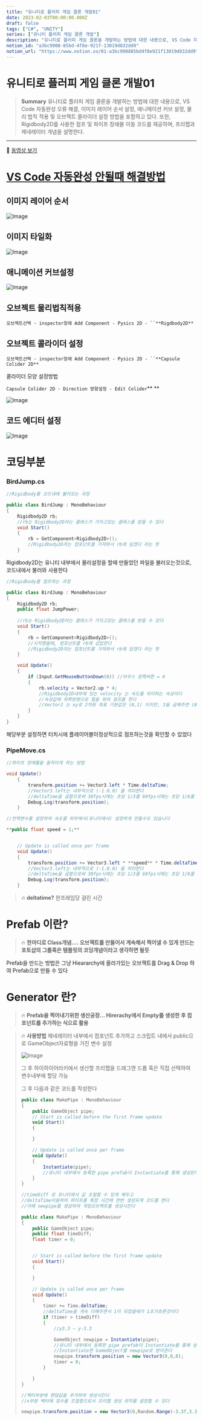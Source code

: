 ```yaml
---
title: "유니티로 플러피 게임 클론 개발01"
date: 2023-02-03T00:00:00.000Z
draft: false
tags: ["C#", "UNITY"]
series: ["유니티 플러피 게임 클론 개발"]
description: "유니티로 플러피 게임 클론을 개발하는 방법에 대한 내용으로, VS Code 자동완성 오류 해결, 이미지 레이어 순서 설정, 애니메이션 커브 설정, 물리 법칙 적용 및 오브젝트 콜라이더 설정 방법을 포함하고 있다. 또한, Rigidbody2D를 사용한 점프 및 파이프 장애물 이동 코드를 제공하며, 프리팹과 제네레이터 개념을 설명한다."
notion_id: "a3bc9908-85bd-4f8e-921f-13019d832dd9"
notion_url: "https://www.notion.so/01-a3bc990885bd4f8e921f13019d832dd9"
---
```


# 유니티로 플러피 게임 클론 개발01

> **Summary**
> 유니티로 플러피 게임 클론을 개발하는 방법에 대한 내용으로, VS Code 자동완성 오류 해결, 이미지 레이어 순서 설정, 애니메이션 커브 설정, 물리 법칙 적용 및 오브젝트 콜라이더 설정 방법을 포함하고 있다. 또한, Rigidbody2D를 사용한 점프 및 파이프 장애물 이동 코드를 제공하며, 프리팹과 제네레이터 개념을 설명한다.

---

🎥 [동영상 보기](https://www.youtube.com/watch?v=EqoU1PodQQ4&t=460s)

# [VS Code 자동완성 안될때 해결방법](https://nicotina04.tistory.com/233#:~:text=%EC%83%81%EB%8B%A8%20%EB%A9%94%EB%89%B4%EC%97%90%EC%84%9C%20Edit%20%3E%20Preferences,%EB%AA%87%20%EB%B6%84%20%EB%8C%80%EA%B8%B0%ED%95%98%EB%8F%84%EB%A1%9D%20%ED%95%9C%EB%8B%A4)

## 이미지 레이어 순서

![Image](image_02a75c224354.png)

## 이미지 타일화

![Image](image_5e9afe6b708a.png)

## 애니메이션 커브설정

![Image](image_ea3c331401b5.png)

## 오브젝트 물리법칙적용

`오브젝트선택 - inspector창에 Add Component - Pysics 2D - ``**Rigdbody2D**`

## 오브젝트 콜라이더 설정

`오브젝트선택 - inspector창에 Add Component - Pysics 2D - ``**Capsule Colider 2D**`

콜라이더 모양 설정방법

`Capsule Colider 2D - Direction 방향설정 - Edit Colider`**   **

![Image](image_fe106776c735.png)

## 코드 에디터 설정

![Image](image_f6bb70d00fd7.png)

# 코딩부분

### BirdJump.cs

```c#
//Rigidbody를 코드내에 불러오는 과정

public class BirdJump : MonoBehaviour
{
    Rigidbody2D rb;
    //rb는 Rigidbody2D라는 클래스가 가지고있는 클래스를 받을 수 있다
    void Start()
    {
        rb = GetComponent<Rigidbody2D>();
        //Rigidbody2D라는 컴포넌트를 가져와서 rb에 담겠다 라는 뜻
    }
```

Rigidbody2D는 유니티 내부에서 물리설정을 할때 만들었던 파일을 불러오는것으로, 코드내에서 불러와 사용한다

```c#
//Rigidbody를 점프하는 과정

public class BirdJump : MonoBehaviour
{
    Rigidbody2D rb;
    public float JumpPower;
    
    //rb는 Rigidbody2D라는 클래스가 가지고있는 클래스를 받을 수 있다
    void Start()
    {
        rb = GetComponent<Rigidbody2D>();
        //시작했을때, 컴포넌트를 rb에 삽입한다
        //Rigidbody2D라는 컴포넌트를 가져와서 rb에 담겠다 라는 뜻
    }

    void Update()
    {
        if (Input.GetMouseButtonDown(0)) //마우스 왼쪽버튼 = 0
        {
            rb.velocity = Vector2.up * 4;
            //Rigidbody2D내부에 있는 velocity 는 속도를 의미하는 속성이다
            //속성값에 위쪽방향으로 힘을 줘야 점프를 한다
            //Vector2 는 xy로 2차원 좌표 기본값은 (0,1) 이지만, 3을 곱해주면 (0,3)
        }
    }
}
```

해당부분 설정하면 터치시에 플레이어볼이정상적으로 점프하는것을 확인할 수 있었다


### PipeMove.cs

```c#
//파이프 장애물을 움직이게 하는 방법

void Update()
    {
        transform.position += Vector3.left * Time.deltaTime;
        //Vector3.left는 내부적으로 (-1.0.0) 을 의미한다
        //deltaTime을 곱함으로써 30fps시에는 초당 1/3를 60fps시에는 초당 1/6를 곱한다
        Debug.Log(transform.position);
    }
```

```c#
//전역변수를 설정하여 속도를 외부에서(유니티에서) 설정하게 만들수도 있습니다

**public float speed = 1;**


    // Update is called once per frame
    void Update()
    {
        transform.position += Vector3.left * **speed** * Time.deltaTime;
        //Vector3.left는 내부적으로 (-1.0.0) 을 의미한다
        //deltaTime을 곱함으로써 30fps시에는 초당 1/3를 60fps시에는 초당 1/6를 곱한다
        Debug.Log(transform.position);
    }
```


> 🔥 ****deltatime?****
> 한프레임당 걸린 시간
>
>

# Prefab 이란?

> 🔥 **한마디로 Class개념…. 오브젝트를 만들어서 계속해서 찍어낼 수 있게 만드는 포토샵의 그룹혹은 템플릿의 코딩개념이라고 생각하면 될듯**

Prefab을 만드는 방법은 그냥 Hieararchy에 올라가있는 오브젝트를 Drag & Drop 하여 Prefab으로 만들 수 있다


# Generator 란?

> 🔥 **Prefab을 찍어내기위한 생산공장… Hirerachy에서 Empty를 생성한 후 컴포넌트를 추가하는 식으로 활용**

> 🔥 **사용방법**
> 제네레이터 내부에서 컴포넌트 추가하고 스크립트 내에서 public으로 GameObject자료형을 가진 변수 설정
>
> ![Image](image_be30cd7c757c.png)
>
> 그 후 하이하이어라키에서 생산할 프리팹을 드래그앤 드롭 혹은 직접 선택하여 변수내부에 할당 가능
>
>
> 그 후 다음과 같은 코드를 작성한다
>
> ```javascript
> public class MakePipe : MonoBehaviour
> {
>     public GameObject pipe;
>     // Start is called before the first frame update
>     void Start()
>     {
>
>     }
>
>     // Update is called once per frame
>     void Update()
>     {
>         Instantiate(pipe);
>         //유니티 내부에서 등록한 pipe prefab이 Instantiate를 통해 생성된다
>     }
> }
> ```
>
> ```c#
> //timeDiff 로 유니티에서 값 조절할 수 있게 해두고
> //deltaTime이용하여 파이프를 특정 시간에 한번 생성되게 코드를 짠다
> //이때 newpipe를 생성하여 게임오브젝트를 생성시킨다
>
> public class MakePipe : MonoBehaviour
> {
>     public GameObject pipe;
>     public float timeDiff;
>     float timer = 0;
>
>
>     // Start is called before the first frame update
>     void Start()
>     {
>
>     }
>
>     // Update is called once per frame
>     void Update()
>     {
>         timer += Time.deltaTime;
>         //deltaTime을 계속 더해주면서 1이 되었을때가 1초가흐른것이다
>         if (timer > timeDiff)
>         {
>             //y3.3 ~ y-3.3
>
>             GameObject newpipe = Instantiate(pipe);
>             //유니티 내부에서 등록한 pipe prefab이 Instantiate를 통해 생성된다
>             //Instantiate한 GameObject를 newpipe로 받아준다
>             newpipe.transform.position = new Vector3(0,0,0);
>             timer = 0;
>         }
>
>     }
> }
> ```
>
> ```c#
> //벡터부분에 랜덤값을 추가하여 생성시킨다
> //x부분 벡터에 정수를 조절함으로서 프리팹 생성 위치를 설정할 수 있다
>
> newpipe.transform.position = new Vector3(0,Random.Range(-3.3f,3.3f),0);
> ```
>
>
>

